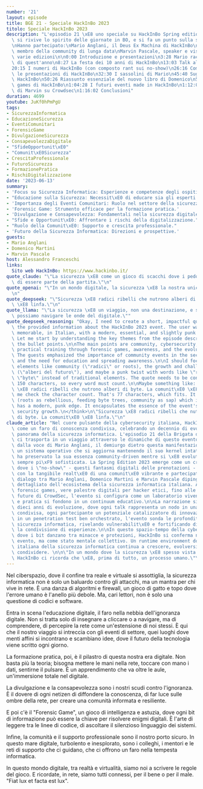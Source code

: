 ```yaml
---
number: '21'
layout: episode
title: BGE 21 - Speciale HackInBo 2023
titolo: Speciale HackInBo 2023
description: "L'episodio 21 \xE8 uno speciale su HackInBo Spring edition 2023, dove\
  \ si rivive lo spirito delle giornate in BO, e si fa un punto sulla sicurezza.\n\
  \nHanno partecipato:\nMario Anglani, il Deus Ex Machina di HackInBo\nDomenico Martini,\
  \ membro della community di lunga data\nMarvin Pascale, speaker e visitatore in\
  \ varie edizioni\n\n0:00 Introduzione e presentazioni\n3:28 Mario racconta l'HackInBo\
  \ di quest'anno\n8:27 La festa dei 10 anni di HackInBo\n13:03 Talk all'HackInBo\n\
  20:15 I numeri di HackInBo (con composto rant sui no-show)\n26:16 Come sono evolute\
  \ le presentazioni di HackInBo\n32:30 I sassolini di Mario\n45:40 Suggerimenti per\
  \ HackInBo\n50:26 Riassunto essenziale del nuovo libro di Domenico\n56:36 I forensic\
  \ games di HackInBo\n1:04:28 I futuri eventi made in HackInBo\n1:12:00 Il punto\
  \ di Marvin su Crowdsec\n1:16:02 Conclusioni"
duration: 4699
youtube: JuKf0hPmPgU
tags:
- SicurezzaInformatica
- EducazioneSicurezza
- EventiComunitari
- ForensicGame
- DivulgazioneSicurezza
- ConsapevolezzaDigitale
- "SfideOpportunit\xE0"
- "Comunit\xE0Sicurezza"
- CrescitaProfessionale
- FuturoSicurezza
- FormazionePratica
- RischiDigitalizzazione
date: '2023-06-13'
summary:
- 'Focus su Sicurezza Informatica: Esperienze e competenze degli ospiti.'
- "Educazione sulla Sicurezza: Necessit\xE0 di educare sia gli esperti che il pubblico."
- 'Importanza degli Eventi Comunitari: Ruolo nel settore della sicurezza.'
- 'Forensic Game: Strumento efficace per la formazione pratica.'
- 'Divulgazione e Consapevolezza: Fondamentali nella sicurezza digitale.'
- "Sfide e Opportunit\xE0: Affrontare i rischi della digitalizzazione."
- "Ruolo della Comunit\xE0: Supporto e crescita professionale."
- 'Futuro della Sicurezza Informatica: Direzioni e prospettive.'
guests:
- Mario Anglani
- Domenico Martini
- Marvin Pascale
host: Alessandro Franceschi
links:
  Sito web HackInBo: https://www.hackinbo.it/
quote_claude: "\"La sicurezza \xE8 come un gioco di scacchi dove i pedoni sono consapevoli\
  \ di essere parte della partita.\"\n"
quote_openai: "\"In un mondo digitale, la sicurezza \xE8 la nostra unica ribellione.\"\
  \n"
quote_deepseek: "\"Sicurezza \xE8 radici ribelli che nutrono alberi di byte. La comunit\xE0\
  \ \xE8 linfa.\"\n"
quote_llama: "\"La sicurezza \xE8 un viaggio, non una destinazione, e solo insieme\
  \ possiamo navigare le onde del digitale.\""
quote_deepseek_reasoning: "Okay, I need to create a short, impactful quote based on\
  \ the provided information about the HackInBo 2023 event. The user wants something\
  \ memorable, in Italian, with a modern, essential, and slightly punk poetic style.\
  \ Let me start by understanding the key themes from the episode description and\
  \ the bullet points.\n\nThe main points are community, cybersecurity, education,\
  \ practical training through forensic games, awareness, and the evolution of presentations.\
  \ The guests emphasized the importance of community events in the security sector\
  \ and the need for education and spreading awareness.\n\nI should focus on combining\
  \ elements like community (\"radici\" or roots), the growth and challenges in cybersecurity\
  \ (\"alberi del futuro\"), and maybe a punk twist with words like \"ribelli\" or\
  \ \"byte\" instead of traditional elements. The quote needs to be concise, under\
  \ 150 characters, so every word must count.\n\nMaybe something like: \"Sicurezza\
  \ \xE8 radici ribelli che nutrono alberi di byte. La comunit\xE0 \xE8 linfa.\" Let\
  \ me check the character count. That's 77 characters, which fits. It uses metaphor\
  \ (roots as rebellious, feeding byte trees, community as sap) which is poetic and\
  \ has a modern, punk edge. It encapsulates the essence of the event's focus on community-driven\
  \ security growth.\n</think>\n\"Sicurezza \xE8 radici ribelli che nutrono alberi\
  \ di byte. La comunit\xE0 \xE8 linfa.\"\n"
claude_article: "Nel cuore pulsante della cybersecurity italiana, HackInBo si erge\
  \ come un faro di conoscenza condivisa, celebrando un decennio di evoluzione nel\
  \ panorama della sicurezza informatica. L'episodio 21 della Brigata dei Geek Estinti\
  \ ci trasporta in un viaggio attraverso le dinamiche di questo evento cardine, guidati\
  \ dalla voce di Mario Anglani, il demiurgo dietro questa manifestazione.\n\nCome\
  \ un sistema operativo che si aggiorna mantenendo il suo kernel intatto, HackInBo\
  \ ha preservato la sua essenza community-driven mentre si \xE8 evoluto in una piattaforma\
  \ sempre pi\xF9 sofisticata. La Spring Edition 2023 emerge come un crocevia di competenze\
  \ dove i \"no-show\" - questi fantasmi digitali delle prenotazioni - si confrontano\
  \ con la tangibile realt\xE0 di una comunit\xE0 vibrante e partecipativa.\n\nIl\
  \ dialogo tra Mario Anglani, Domenico Martini e Marvin Pascale dipinge un affresco\
  \ dettagliato dell'ecosistema della sicurezza informatica italiana. Attraverso i\
  \ forensic games, vere palestre digitali per hacker etici, fino alle prospettive\
  \ future di CrowdSec, l'evento si configura come un laboratorio vivente dove teoria\
  \ e pratica si fondono in un continuum educativo.\n\nLa narrazione si snoda attraverso\
  \ dieci anni di evoluzione, dove ogni talk rappresenta un nodo in una rete di conoscenza\
  \ condivisa, ogni partecipante un potenziale catalizzatore di innovazione. Come\
  \ in un penetration test ben orchestrato, l'evento sonda le profondit\xE0 della\
  \ sicurezza informatica, rivelando vulnerabilit\xE0 e fortificando difese attraverso\
  \ la condivisione di esperienze.\n\nIn questo spazio-tempo della cybersecurity,\
  \ dove i bit danzano tra minacce e protezioni, HackInBo si conferma non solo come\
  \ evento, ma come stato mentale collettivo. Un runtime environment dove la comunit\xE0\
  \ italiana della sicurezza informatica continua a crescere, evolversi e, soprattutto,\
  \ condividere. \n\n\"In un mondo dove la sicurezza \xE8 spesso vista come un prodotto,\
  \ HackInBo ci ricorda che \xE8, prima di tutto, un processo umano.\"\n"
---
```

Nel ciberspazio, dove il confine tra reale e virtuale si assottiglia, la sicurezza informatica non è solo un baluardo contro gli attacchi, ma un mantra per chi vive in rete. È una danza di algoritmi e firewall, un gioco di gatto e topo dove l'errore umano è l'anello più debole. Ma, cari lettori, non è solo una questione di codici e software.

Entra in scena l'educazione digitale, il faro nella nebbia dell'ignoranza digitale. Non si tratta solo di insegnare a cliccare o a navigare, ma di comprendere, di percepire la rete come un'estensione di noi stessi. È qui che il nostro viaggio si intreccia con gli eventi di settore, quei luoghi dove menti affini si incontrano e scambiano idee, dove il futuro della tecnologia viene scritto ogni giorno.

La formazione pratica, poi, è il pilastro di questa nostra era digitale. Non basta più la teoria; bisogna mettere le mani nella rete, toccare con mano i dati, sentirne il pulsare. È un apprendimento che va oltre le aule, un'immersione totale nel digitale.

La divulgazione e la consapevolezza sono i nostri scudi contro l'ignoranza. È il dovere di ogni netizen di diffondere la conoscenza, di far luce sulle ombre della rete, per creare una comunità informata e resiliente.

E poi c'è il "Forensic Game", un gioco di intelligenza e astuzia, dove ogni bit di informazione può essere la chiave per risolvere enigmi digitali. È l'arte di leggere tra le linee di codice, di ascoltare il silenzioso linguaggio dei sistemi.

Infine, la comunità e il supporto professionale sono il nostro porto sicuro. In questo mare digitale, turbolento e inesplorato, sono i colleghi, i mentori e le reti di supporto che ci guidano, che ci offrono un faro nella tempesta informatica.

In questo mondo digitale, tra realtà e virtualità, siamo noi a scrivere le regole del gioco. E ricordate, in rete, siamo tutti connessi, per il bene o per il male. "Fiat lux et facta est lux".
